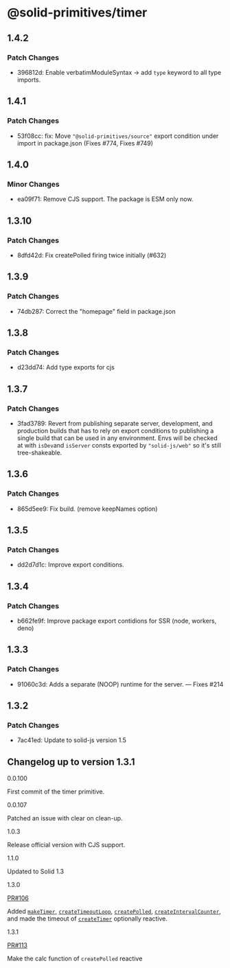 # @solid-primitives/timer

## 1.4.2

### Patch Changes

- 396812d: Enable verbatimModuleSyntax -> add `type` keyword to all type imports.

## 1.4.1

### Patch Changes

- 53f08cc: fix: Move `"@solid-primitives/source"` export condition under import in package.json
  (Fixes #774, Fixes #749)

## 1.4.0

### Minor Changes

- ea09f71: Remove CJS support. The package is ESM only now.

## 1.3.10

### Patch Changes

- 8dfd42d: Fix createPolled firing twice initially (#632)

## 1.3.9

### Patch Changes

- 74db287: Correct the "homepage" field in package.json

## 1.3.8

### Patch Changes

- d23dd74: Add type exports for cjs

## 1.3.7

### Patch Changes

- 3fad3789: Revert from publishing separate server, development, and production builds that has to rely on export conditions
  to publishing a single build that can be used in any environment.
  Envs will be checked at with `isDev`and `isServer` consts exported by `"solid-js/web"` so it's still tree-shakeable.

## 1.3.6

### Patch Changes

- 865d5ee9: Fix build. (remove keepNames option)

## 1.3.5

### Patch Changes

- dd2d7d1c: Improve export conditions.

## 1.3.4

### Patch Changes

- b662fe9f: Improve package export contidions for SSR (node, workers, deno)

## 1.3.3

### Patch Changes

- 91060c3d: Adds a separate (NOOP) runtime for the server. — Fixes #214

## 1.3.2

### Patch Changes

- 7ac41ed: Update to solid-js version 1.5

## Changelog up to version 1.3.1

0.0.100

First commit of the timer primitive.

0.0.107

Patched an issue with clear on clean-up.

1.0.3

Release official version with CJS support.

1.1.0

Updated to Solid 1.3

1.3.0

[PR#106](https://github.com/solidjs-community/solid-primitives/pull/106)

Added [`makeTimer`](#maketimer), [`createTimeoutLoop`](#createtimeoutloop), [`createPolled`](#createpolled), [`createIntervalCounter`](#createintervalcounter), and made the timeout of [`createTimer`](#createtimer) optionally reactive.

1.3.1

[PR#113](https://github.com/solidjs-community/solid-primitives/pull/113)

Make the calc function of `createPolled` reactive
